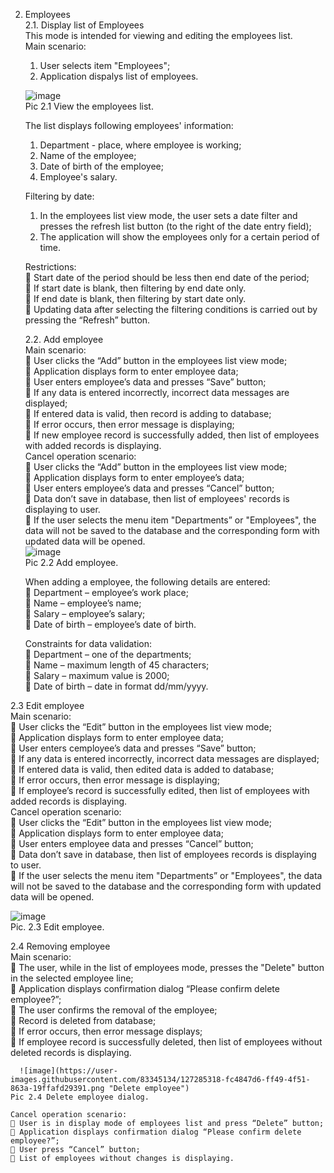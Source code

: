 2. Employees  
  2.1. Display list of Employees  
    This mode is intended for viewing and editing the employees list.  
    Main scenario:
      1. User selects item "Employees";
      2. Application dispalys list of employees.

    ![image](https://user-images.githubusercontent.com/83345134/127285130-2928a7fa-dd6e-4b84-a077-ff80b723aa25.png "Employees list")  
    Pic 2.1 View the employees list.  
  
    The list displays following employees' information:  
      1. Department - place, where employee is working;  
      2. Name of the employee;  
      3. Date of birth of the employee;  
      4. Employee's salary.  
    
    Filtering by date:  
      1. In the employees list view mode, the user sets a date filter and presses the refresh list button (to the right of the date entry field);  
      2. The application will show the employees only for a certain period of time.  

    Restrictions:  
       Start date of the period should be less then end date of the period;  
       If start date is blank, then filtering by end date only.  
       If end date is blank, then filtering by start date only.  
       Updating data after selecting the filtering conditions is carried out by pressing the “Refresh” button.  
      
    2.2. Add employee  
    Main scenario:  
       User clicks the “Add” button in the employees list view mode;  
       Application displays form to enter employee data;  
       User enters employee’s data and presses “Save” button;  
       If any data is entered incorrectly, incorrect data messages are displayed;  
       If entered data is valid, then record is adding to database;  
       If error occurs, then error message is displaying;  
       If new employee record is successfully added, then list of employees with added records is displaying.  
    Cancel operation scenario:  
       User clicks the “Add” button in the employees list view mode;  
       Application displays form to enter employee’s data;  
       User enters employee’s data and presses “Cancel” button;  
       Data don’t save in database, then list of employees' records is displaying to user.  
       If the user selects the menu item "Departments” or "Employees", the data will not be saved to the database and         the corresponding form with updated data will be opened.  
    ![image](https://user-images.githubusercontent.com/83345134/127285174-8b015c12-a1b2-4ff9-a32c-d93a516a4bbb.png "Add employee")  
      Pic 2.2 Add employee.  
  
    When adding a employee, the following details are entered:  
       Department – employee’s work place;  
       Name – employee’s name;  
       Salary – employee’s salary;  
       Date of birth – employee’s date of birth.  
  
    Constraints for data validation:  
       Department – one of the departments;  
       Name –  maximum length of 45 characters;  
       Salary – maximum value is 2000;  
       Date of birth – date in format dd/mm/yyyy.  

  2.3 Edit employee  
    Main scenario:  
       User clicks the “Edit” button in the employees list view mode;  
       Application displays form to enter employee data;  
       User enters cemployee’s data and presses “Save” button;  
       If any data is entered incorrectly, incorrect data messages are displayed;  
       If entered data is valid, then edited data is added to database;  
       If error occurs, then error message is displaying;  
       If employee’s record is successfully edited, then list of employees with added records is displaying.  
    Cancel operation scenario:  
       User clicks the “Edit” button in the employees list view mode;  
       Application displays form to enter employee data;  
       User enters employee data and presses “Cancel” button;  
       Data don’t save in database, then list of employees records is displaying to user.  
       If the user selects the menu item "Departments” or "Employees", the data will not be saved to the database and         the corresponding form with updated data will be opened.  
      
![image](https://user-images.githubusercontent.com/83345134/127285373-3f14cb74-9510-4dc3-8e3a-2c2c01dee4a4.png "Edit employee")  
    Pic. 2.3 Edit employee.    
    
  2.4 Removing employee  
    Main scenario:  
       The user, while in the list of employees mode, presses the "Delete" button in the selected employee line;  
       Application displays confirmation dialog “Please confirm delete employee?”;  
       The user confirms the removal of the employee;  
       Record is deleted from database;  
       If error occurs, then error message displays;  
       If employee record is successfully deleted, then list of employees without deleted records is displaying.  
      
      ![image](https://user-images.githubusercontent.com/83345134/127285318-fc4847d6-ff49-4f51-863a-19ffafd29391.png "Delete employee")  
    Pic 2.4 Delete employee dialog.  
    
    Cancel operation scenario:  
     User is in display mode of employees list and press “Delete” button;  
     Application displays confirmation dialog “Please confirm delete employee?”;  
     User press “Cancel” button;  
     List of employees without changes is displaying.  
    
